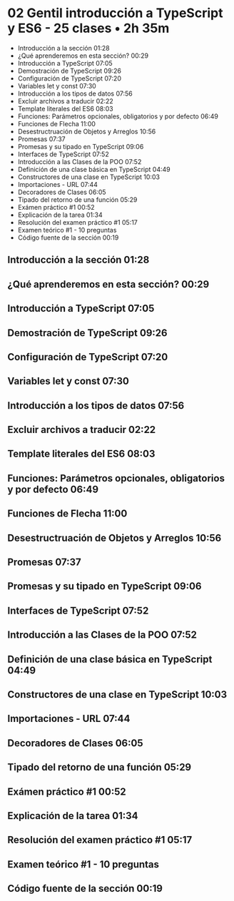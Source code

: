 # 02 Gentil introducción a TypeScript y ES6 - 25 clases • 2h 35m

* Introducción a la sección 01:28
* ¿Qué aprenderemos en esta sección? 00:29
* Introducción a TypeScript 07:05
* Demostración de TypeScript 09:26
* Configuración de TypeScript 07:20
* Variables let y const 07:30
* Introducción a los tipos de datos 07:56
* Excluir archivos a traducir 02:22
* Template literales del ES6 08:03
* Funciones: Parámetros opcionales, obligatorios y por defecto 06:49
* Funciones de Flecha 11:00
* Desestructruación de Objetos y Arreglos 10:56
* Promesas 07:37
* Promesas y su tipado en TypeScript 09:06
* Interfaces de TypeScript 07:52
* Introducción a las Clases de la POO 07:52
* Definición de una clase básica en TypeScript 04:49
* Constructores de una clase en TypeScript 10:03
* Importaciones - URL 07:44
* Decoradores de Clases 06:05
* Tipado del retorno de una función 05:29
* Exámen práctico #1 00:52
* Explicación de la tarea 01:34
* Resolución del examen práctico #1 05:17
* Examen teórico #1 - 10 preguntas
* Código fuente de la sección 00:19

## Introducción a la sección 01:28
## ¿Qué aprenderemos en esta sección? 00:29
## Introducción a TypeScript 07:05
## Demostración de TypeScript 09:26
## Configuración de TypeScript 07:20
## Variables let y const 07:30
## Introducción a los tipos de datos 07:56
## Excluir archivos a traducir 02:22
## Template literales del ES6 08:03
## Funciones: Parámetros opcionales, obligatorios y por defecto 06:49
## Funciones de Flecha 11:00
## Desestructruación de Objetos y Arreglos 10:56
## Promesas 07:37
## Promesas y su tipado en TypeScript 09:06
## Interfaces de TypeScript 07:52
## Introducción a las Clases de la POO 07:52
## Definición de una clase básica en TypeScript 04:49
## Constructores de una clase en TypeScript 10:03
## Importaciones - URL 07:44
## Decoradores de Clases 06:05
## Tipado del retorno de una función 05:29
## Exámen práctico #1 00:52
## Explicación de la tarea 01:34
## Resolución del examen práctico #1 05:17
## Examen teórico #1 - 10 preguntas
## Código fuente de la sección 00:19
